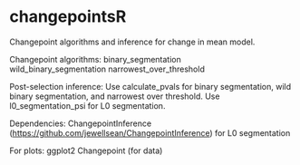 # changepointsR

Changepoint algorithms and inference for change in mean model.

Changepoint algorithms:
binary_segmentation </br>
wild_binary_segmentation
narrowest_over_threshold

Post-selection inference:
Use calculate_pvals for binary segmentation, wild binary segmentation, and narrowest over threshold.
Use l0_segmentation_psi for L0 segmentation.

Dependencies:
ChangepointInference (https://github.com/jewellsean/ChangepointInference) for L0 segmentation

For plots:
ggplot2
Changepoint (for data)
